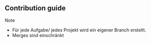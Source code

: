 ## Contribution guide
> [!NOTE]
> - Für jede Aufgabe/ jedes Projekt wird ein eigener Branch erstellt.
> - Merges sind einschränkt